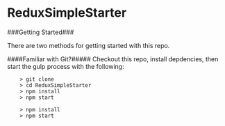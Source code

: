 # ReduxSimpleStarter

###Getting Started###

There are two methods for getting started with this repo.

####Familiar with Git?#####
Checkout this repo, install depdencies, then start the gulp process with the following:

```
	> git clone 
	> cd ReduxSimpleStarter
	> npm install
	> npm start
```

```
	> npm install
	> npm start
```
